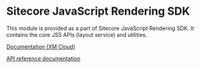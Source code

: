 # Sitecore JavaScript Rendering SDK

<!---
@TODO: Update naming when decided
-->

This module is provided as a part of Sitecore JavaScript Rendering SDK. It contains the core JSS APIs (layout service) and utilities.

[Documentation (XM Cloud)](https://doc.sitecore.com/xmc/en/developers/xm-cloud/sitecore-javascript-rendering-sdks--jss-.html)

[API reference documentation](/ref-docs/core/)
